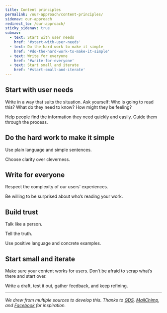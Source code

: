 ```yaml
---
title: Content principles
permalink: /our-approach/content-principles/
sidenav: our-approach
redirect_to: /our-approach/
sticky_sidenav: true
subnav:
  - text: Start with user needs
    href: '#start-with-user-needs'
  - text: Do the hard work to make it simple
    href: '#do-the-hard-work-to-make-it-simple'
  - text: Write for everyone
    href: '#write-for-everyone'
  - text: Start small and iterate
    href: '#start-small-and-iterate' 
---
```


## Start with user needs

Write in a way that suits the situation. Ask yourself: Who is going to read this? What do they need to know? How might they be feeling?

Help people find the information they need quickly and easily. Guide them through the process.

## Do the hard work to make it simple

Use plain language and simple sentences.

Choose clarity over cleverness.

## Write for everyone

Respect the complexity of our users’ experiences.

Be willing to be surprised about who’s reading your work.

## Build trust

Talk like a person.

Tell the truth.

Use positive language and concrete examples.

## Start small and iterate

Make sure your content works for users. Don’t be afraid to scrap what’s there and start over.

Write a draft, test it out, gather feedback, and keep refining.

---

_We drew from multiple sources to develop this. Thanks to [GDS](https://www.gov.uk/design-principles), [MailChimp](http://styleguide.mailchimp.com/), and [Facebook](https://www.facebook.com/design/) for inspiration._
